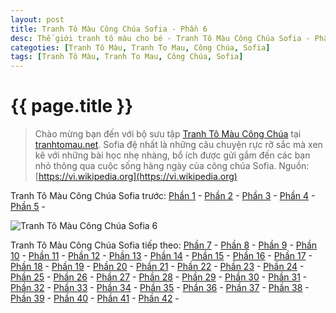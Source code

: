 ```yaml
---
layout: post
title: Tranh Tô Màu Công Chúa Sofia - Phần 6
desc: Thế giới tranh tô màu cho bé - Tranh Tô Màu Công Chúa Sofia - Phần 6
categoties: [Tranh Tô Màu, Tranh To Mau, Công Chúa, Sofia]
tags: [Tranh Tô Màu, Tranh To Mau, Công Chúa, Sofia]
---
```

{{ page.title }}
================
> Chào mừng bạn đến với bộ sưu tập [Tranh Tô Màu Công Chúa](http://tranhtomau.net/) tại [tranhtomau.net](http://tranhtomau.net/). Sofia đệ nhất là những câu chuyện rực rỡ sắc mà xen kẽ với những bài học nhẹ nhàng, bổ ích được gửi gắm đến các bạn nhỏ thông qua cuộc sống hàng ngày của công chúa Sofia. Nguồn: [https://vi.wikipedia.org](https://vi.wikipedia.org)

Tranh Tô Màu Công Chúa Sofia trước: [Phần 1](http://tranhtomau.net/2018/01/25/Tranh-To-Mau-Cong-Chua-Sofia-phan-1.html) - [Phần 2](http://tranhtomau.net/2018/01/25/Tranh-To-Mau-Cong-Chua-Sofia-phan-2.html) - [Phần 3](http://tranhtomau.net/2018/01/25/Tranh-To-Mau-Cong-Chua-Sofia-phan-3.html) - [Phần 4](http://tranhtomau.net/2018/01/25/Tranh-To-Mau-Cong-Chua-Sofia-phan-4.html) - [Phần 5](http://tranhtomau.net/2018/01/25/Tranh-To-Mau-Cong-Chua-Sofia-phan-5.html) - 

<script async src="//pagead2.googlesyndication.com/pagead/js/adsbygoogle.js"></script><!-- TextAds-Responsive --><ins class="adsbygoogle" style="display:block" data-ad-client="ca-pub-6753140515841889" data-ad-slot="9811874670" data-ad-format="auto"></ins><script> (adsbygoogle = window.adsbygoogle || []).push({}); </script>

![Tranh Tô Màu Công Chúa Sofia 6](http://tranhtomau.net/img1/Tranh-To-Mau-Cong-Chua-Sofia%20(6).jpg "Tranh Tô Màu Công Chúa Sofia 6")

<script async src="//pagead2.googlesyndication.com/pagead/js/adsbygoogle.js"></script><!-- TextAds-Responsive --><ins class="adsbygoogle" style="display:block" data-ad-client="ca-pub-6753140515841889" data-ad-slot="9811874670" data-ad-format="auto"></ins><script> (adsbygoogle = window.adsbygoogle || []).push({}); </script>

Tranh Tô Màu Công Chúa Sofia tiếp theo: [Phần 7](http://tranhtomau.net/2018/01/25/Tranh-To-Mau-Cong-Chua-Sofia-phan-7.html) - [Phần 8](http://tranhtomau.net/2018/01/25/Tranh-To-Mau-Cong-Chua-Sofia-phan-8.html) - [Phần 9](http://tranhtomau.net/2018/01/25/Tranh-To-Mau-Cong-Chua-Sofia-phan-9.html) - [Phần 10](http://tranhtomau.net/2018/01/25/Tranh-To-Mau-Cong-Chua-Sofia-phan-10.html) - [Phần 11](http://tranhtomau.net/2018/01/25/Tranh-To-Mau-Cong-Chua-Sofia-phan-11.html) - [Phần 12](http://tranhtomau.net/2018/01/25/Tranh-To-Mau-Cong-Chua-Sofia-phan-12.html) - [Phần 13](http://tranhtomau.net/2018/01/25/Tranh-To-Mau-Cong-Chua-Sofia-phan-13.html) - [Phần 14](http://tranhtomau.net/2018/01/25/Tranh-To-Mau-Cong-Chua-Sofia-phan-14.html) - [Phần 15](http://tranhtomau.net/2018/01/25/Tranh-To-Mau-Cong-Chua-Sofia-phan-15.html) - [Phần 16](http://tranhtomau.net/2018/01/25/Tranh-To-Mau-Cong-Chua-Sofia-phan-16.html) - [Phần 17](http://tranhtomau.net/2018/01/25/Tranh-To-Mau-Cong-Chua-Sofia-phan-17.html) - [Phần 18](http://tranhtomau.net/2018/01/25/Tranh-To-Mau-Cong-Chua-Sofia-phan-18.html) - [Phần 19](http://tranhtomau.net/2018/01/25/Tranh-To-Mau-Cong-Chua-Sofia-phan-19.html) - [Phần 20](http://tranhtomau.net/2018/01/25/Tranh-To-Mau-Cong-Chua-Sofia-phan-20.html) - [Phần 21](http://tranhtomau.net/2018/01/25/Tranh-To-Mau-Cong-Chua-Sofia-phan-21.html) - [Phần 22](http://tranhtomau.net/2018/01/25/Tranh-To-Mau-Cong-Chua-Sofia-phan-22.html) - [Phần 23](http://tranhtomau.net/2018/01/25/Tranh-To-Mau-Cong-Chua-Sofia-phan-23.html) - [Phần 24](http://tranhtomau.net/2018/01/25/Tranh-To-Mau-Cong-Chua-Sofia-phan-24.html) - [Phần 25](http://tranhtomau.net/2018/01/25/Tranh-To-Mau-Cong-Chua-Sofia-phan-25.html) - [Phần 26](http://tranhtomau.net/2018/01/25/Tranh-To-Mau-Cong-Chua-Sofia-phan-26.html) - [Phần 27](http://tranhtomau.net/2018/01/25/Tranh-To-Mau-Cong-Chua-Sofia-phan-27.html) - [Phần 28](http://tranhtomau.net/2018/01/25/Tranh-To-Mau-Cong-Chua-Sofia-phan-28.html) - [Phần 29](http://tranhtomau.net/2018/01/25/Tranh-To-Mau-Cong-Chua-Sofia-phan-29.html) - [Phần 30](http://tranhtomau.net/2018/01/25/Tranh-To-Mau-Cong-Chua-Sofia-phan-30.html) - [Phần 31](http://tranhtomau.net/2018/01/25/Tranh-To-Mau-Cong-Chua-Sofia-phan-31.html) - [Phần 32](http://tranhtomau.net/2018/01/25/Tranh-To-Mau-Cong-Chua-Sofia-phan-32.html) - [Phần 33](http://tranhtomau.net/2018/01/25/Tranh-To-Mau-Cong-Chua-Sofia-phan-33.html) - [Phần 34](http://tranhtomau.net/2018/01/25/Tranh-To-Mau-Cong-Chua-Sofia-phan-34.html) - [Phần 35](http://tranhtomau.net/2018/01/25/Tranh-To-Mau-Cong-Chua-Sofia-phan-35.html) - [Phần 36](http://tranhtomau.net/2018/01/25/Tranh-To-Mau-Cong-Chua-Sofia-phan-36.html) - [Phần 37](http://tranhtomau.net/2018/01/25/Tranh-To-Mau-Cong-Chua-Sofia-phan-37.html) - [Phần 38](http://tranhtomau.net/2018/01/25/Tranh-To-Mau-Cong-Chua-Sofia-phan-38.html) - [Phần 39](http://tranhtomau.net/2018/01/25/Tranh-To-Mau-Cong-Chua-Sofia-phan-39.html) - [Phần 40](http://tranhtomau.net/2018/01/25/Tranh-To-Mau-Cong-Chua-Sofia-phan-40.html) - [Phần 41](http://tranhtomau.net/2018/01/25/Tranh-To-Mau-Cong-Chua-Sofia-phan-41.html) - [Phần 42](http://tranhtomau.net/2018/01/25/Tranh-To-Mau-Cong-Chua-Sofia-phan-42.html) - 
